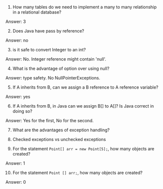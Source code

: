 1. How many tables do we need to implement a many to many relationship in a relational database?

Answer: 3

2. Does Java have pass by reference?

Answer: no

3. is it safe to convert Integer to an int?

Answer: No. Integer reference might contain 'null'.

4. What is the advantage of option over using null?

Answer: type safety. No NullPointerExceptions.

5. If A inherits from B, can we assign a B reference to A reference variable?

Answer: yes

6. If A inherits from B, in Java can we assign B[] to A[]? Is Java correct in doing so?

Answer: Yes for the first, No for the second.

7. What are the advantages of exception handling?

8. Checked exceptions vs unchecked exceptions

9. For the statement `Point[] arr = new Point[5];`, how many objects are created?

Answer: 1

10. For the statement `Point [] arr;`, how many objects are created?

Answer: 0
